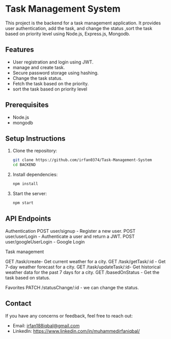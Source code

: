 # Task Management System

This project is the backend for a task management application. It provides user authentication, add the task, and change the status ,sort the task based on priority level using Node.js, Express.js, Mongodb.

## Features

- User registration and login using JWT.
- manage and create task.
- Secure password storage using hashing.
- Change the task status. 
- Fetch the task based on the priority. 
- sort the task based on priority level  

## Prerequisites

- Node.js
- mongodb


## Setup Instructions

1. Clone the repository:
    ```sh
    git clone https://github.com/irfan0374/Task-Management-System
    cd BACKEND
    ```

2. Install dependencies:
    ```sh
    npm install

3. Start the server:
    ```sh
    npm start
    ```

## API Endpoints

Authentication
POST user/signup - Register a new user.
POST user/userLogin - Authenticate a user and return a JWT.
POST user/googleUserLogin - Google Login

Task management

GET /task/create- Get current weather for a city.
GET /task/getTask/:id - Get 7-day weather forecast for a city.
GET /task/updateTask/:id- Get historical weather data for the past 7 days for a city.
GET /basedOnStatus - Get the task based on status.

Favorites
PATCH /statusChange/:id - we can change the status.

## Contact

If you have any concerns or feedback, feel free to reach out:

- Email: [irfan188iqbal@gmail.com](mailto:irfan188iqbal@gmail.com)
- LinkedIn: https://www.linkedin.com/in/muhammedirfaniqbal/





